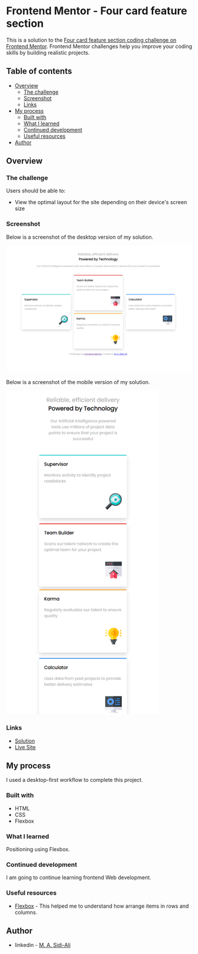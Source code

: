 # Frontend Mentor - Four card feature section

This is a solution to the [Four card feature section coding challenge on Frontend Mentor](https://www.frontendmentor.io/challenges/four-card-feature-section-weK1eFYK). Frontend Mentor challenges help you improve your coding skills by building realistic projects.

## Table of contents

- [Overview](#overview)
  - [The challenge](#the-challenge)
  - [Screenshot](#screenshot)
  - [Links](#links)
- [My process](#my-process)
  - [Built with](#built-with)
  - [What I learned](#what-i-learned)
  - [Continued development](#continued-development)
  - [Useful resources](#useful-resources)
- [Author](#author)


## Overview

### The challenge

Users should be able to:

- View the optimal layout for the site depending on their device's screen size

### Screenshot

Below is a screenshot of the desktop version of my solution.

![](images/four-card-desktop.png)

Below is a screenshot of the mobile version of my solution.

![](images/four-card-mobile.png)

### Links

- [Solution](https://github.com/Sidi-Ali/new4card)
- [Live Site](https://sidi-ali.github.io/Four-card-feature-section-challenge/)

## My process

I used a desktop-first workflow to complete this project.

### Built with

- HTML
- CSS
- Flexbox

### What I learned

Positioning using Flexbox.

### Continued development

I am going to continue learning frontend Web development.


### Useful resources

- [Flexbox](https://developer.mozilla.org/en-US/docs/Learn/CSS/CSS_layout/Flexbox) -  This helped me to understand how arrange items in rows and columns.


## Author

- linkedin - [M. A. Sidi-Ali](https://www.linkedin.com/in/muhammad-adamu-sidi-ali-907a486b/)
